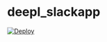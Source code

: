 # deepl_slackapp

[![Deploy](https://www.herokucdn.com/deploy/button.svg)](https://heroku.com/deploy)
